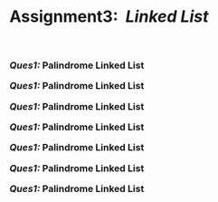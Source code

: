 <h1>Assignment3: &nbsp;<i>Linked List</i></h1>
<br>
<!-- <h3><b><i>Stacks</i></b></h3> -->
<h3>
<p><b><i>Ques1: </i></b>Palindrome Linked List</p>
<p><b><i>Ques1: </i></b>Palindrome Linked List</p>
<p><b><i>Ques1: </i></b>Palindrome Linked List</p>
<p><b><i>Ques1: </i></b>Palindrome Linked List</p>
<p><b><i>Ques1: </i></b>Palindrome Linked List</p>
<p><b><i>Ques1: </i></b>Palindrome Linked List</p>
<p><b><i>Ques1: </i></b>Palindrome Linked List</p>
</h3>
